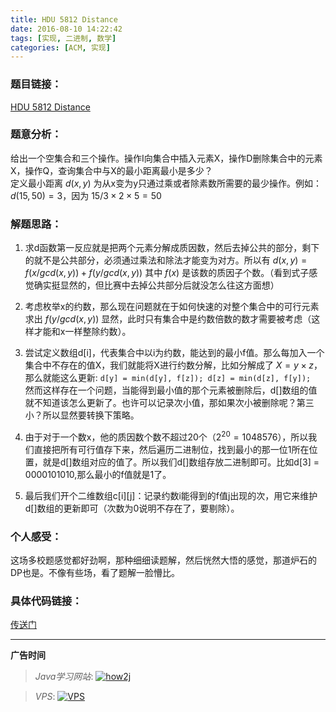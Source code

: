 ```yaml
---
title: HDU 5812 Distance
date: 2016-08-10 14:22:42
tags: [实现, 二进制, 数学]
categories: [ACM, 实现]
---
```


### 题目链接：

[HDU 5812 Distance](http://acm.hdu.edu.cn/showproblem.php?pid=5812)

### 题意分析：

给出一个空集合和三个操作。操作I向集合中插入元素X，操作D删除集合中的元素X，操作Q，查询集合中与X的最小距离最小是多少？   
定义最小距离 $d(x,y)$ 为从x变为y只通过乘或者除素数所需要的最少操作。例如：$d(15, 50) = 3$，因为 $15 / 3 \times 2 \times 5 = 50$
<!--more-->

### 解题思路：

1. 求d函数第一反应就是把两个元素分解成质因数，然后去掉公共的部分，剩下的就不是公共部分，必须通过乘法和除法才能变为对方。所以有 $d(x,y) = f(x / gcd(x,y)) + f(y / gcd(x, y))$ 其中 $f(x)$ 是该数的质因子个数。（看到式子感觉确实挺显然的，但比赛中去掉公共部分后就没怎么往这方面想）

2. 考虑枚举x的约数，那么现在问题就在于如何快速的对整个集合中的可行元素求出 $f(y / gcd(x, y))$ 显然，此时只有集合中是约数倍数的数才需要被考虑（这样才能和x一样整除约数）。

3. 尝试定义数组d[i]，代表集合中以i为约数，能达到的最小f值。那么每加入一个集合中不存在的值X，我们就能将X进行约数分解，比如分解成了 $X = y \times z$，那么就能这么更新:
`d[y] = min(d[y], f[z]); d[z] = min(d[z], f[y]); `  
然而这样存在一个问题，当能得到最小值的那个元素被删除后，d[]数组的值就不知道该怎么更新了。也许可以记录次小值，那如果次小被删除呢？第三小？所以显然要转换下策略。

4. 由于对于一个数x，他的质因数个数不超过20个（$2^20 = 1048576$），所以我们直接把所有可行值存下来，然后遍历二进制位，找到最小的那一位1所在位置，就是d[]数组对应的值了。所以我们d[]数组存放二进制即可。比如d[3] = 0000101010,那么最小的f值就是1了。

5. 最后我们开个二维数组c[i][j]：记录约数i能得到的f值j出现的次，用它来维护d[]数组的更新即可（次数为0说明不存在了，要剔除）。

### 个人感受：

这场多校题感觉都好劲啊，那种细细读题解，然后恍然大悟的感觉，那道炉石的DP也是。不像有些场，看了题解一脸懵比。

### 具体代码链接：

[传送门](https://github.com/GooZy/Codes/blob/master/Trainning/2016%E5%A4%9A%E6%A0%A1%E7%AC%AC07%E5%9C%BA/Distance.cpp)




---

**广告时间**




> *Java学习网站*: <a href="http://how2j.cn?p=23251" target="_blank">![how2j](https://github.com/GooZy/GooZy.github.io/blob/hexo/source/images/how2j.png?raw=true)</a>

> *VPS*: <a href="https://www.vultr.com/?ref=7255071" target="_blank">![VPS](https://www.vultr.com/media/banner_2.png)</a>


